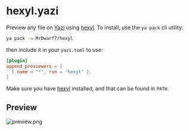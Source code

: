 # hexyl.yazi

Preview any file on [Yazi](https://github.com/sxyazi/yazi) using [hexyl](https://github.com/sharkdp/hexyl). To install, use the `ya pack` cli utility:

```bash
ya pack -a MrDwarf7/hexyl
```

then include it in your `yazi.toml` to use:

```toml
[plugin]
append_previewers = [
  { name = "*", run = "hexyl" },
]
```

Make sure you have [hexyl](https://github.com/sharkdp/hexyl) installed, and that can be found in `PATH`.

## Preview

![preview.png](https://raw.githubusercontent.com/MrDwarf7/hexyl.yazi/main/image.png)
